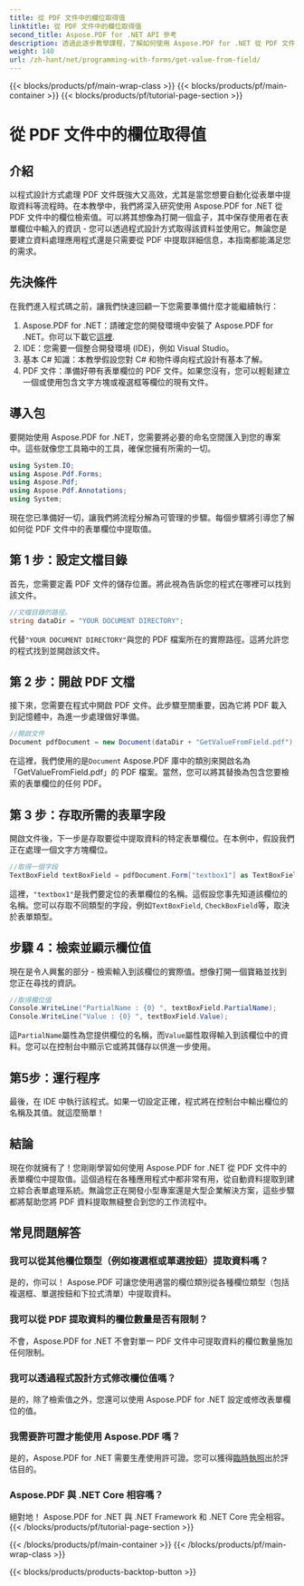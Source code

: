 ```yaml
---
title: 從 PDF 文件中的欄位取得值
linktitle: 從 PDF 文件中的欄位取得值
second_title: Aspose.PDF for .NET API 參考
description: 透過此逐步教學課程，了解如何使用 Aspose.PDF for .NET 從 PDF 文件中的表單欄位輕鬆提取值。
weight: 140
url: /zh-hant/net/programming-with-forms/get-value-from-field/
---
```


{{< blocks/products/pf/main-wrap-class >}}
{{< blocks/products/pf/main-container >}}
{{< blocks/products/pf/tutorial-page-section >}}

# 從 PDF 文件中的欄位取得值

## 介紹

以程式設計方式處理 PDF 文件既強大又高效，尤其是當您想要自動化從表單中提取資料等流程時。在本教學中，我們將深入研究使用 Aspose.PDF for .NET 從 PDF 文件中的欄位檢索值。可以將其想像為打開一個盒子，其中保存使用者在表單欄位中輸入的資訊 - 您可以透過程式設計方式取得該資料並使用它。無論您是要建立資料處理應用程式還是只需要從 PDF 中提取詳細信息，本指南都能滿足您的需求。

## 先決條件

在我們進入程式碼之前，讓我們快速回顧一下您需要準備什麼才能繼續執行：

1.  Aspose.PDF for .NET：請確定您的開發環境中安裝了 Aspose.PDF for .NET。你可以下載它[這裡](https://releases.aspose.com/pdf/net/).
2. IDE：您需要一個整合開發環境 (IDE)，例如 Visual Studio。
3. 基本 C# 知識：本教學假設您對 C# 和物件導向程式設計有基本了解。
4. PDF 文件：準備好帶有表單欄位的 PDF 文件。如果您沒有，您可以輕鬆建立一個或使用包含文字方塊或複選框等欄位的現有文件。

## 導入包

要開始使用 Aspose.PDF for .NET，您需要將必要的命名空間匯入到您的專案中。這些就像您工具箱中的工具，確保您擁有所需的一切。

```csharp
using System.IO;
using Aspose.Pdf.Forms;
using Aspose.Pdf;
using Aspose.Pdf.Annotations;
using System;
```

現在您已準備好一切，讓我們將流程分解為可管理的步驟。每個步驟將引導您了解如何從 PDF 文件中的表單欄位中提取值。

## 第 1 步：設定文檔目錄

首先，您需要定義 PDF 文件的儲存位置。將此視為告訴您的程式在哪裡可以找到該文件。

```csharp
//文檔目錄的路徑。
string dataDir = "YOUR DOCUMENT DIRECTORY";
```

代替`"YOUR DOCUMENT DIRECTORY"`與您的 PDF 檔案所在的實際路徑。這將允許您的程式找到並開啟該文件。

## 第 2 步：開啟 PDF 文檔

接下來，您需要在程式中開啟 PDF 文件。此步驟至關重要，因為它將 PDF 載入到記憶體中，為進一步處理做好準備。

```csharp
//開啟文件
Document pdfDocument = new Document(dataDir + "GetValueFromField.pdf");
```

在這裡，我們使用的是`Document` Aspose.PDF 庫中的類別來開啟名為「GetValueFromField.pdf」的 PDF 檔案。當然，您可以將其替換為包含您要檢索的表單欄位的任何 PDF。

## 第 3 步：存取所需的表單字段

開啟文件後，下一步是存取要從中提取資料的特定表單欄位。在本例中，假設我們正在處理一個文字方塊欄位。

```csharp
//取得一個字段
TextBoxField textBoxField = pdfDocument.Form["textbox1"] as TextBoxField;
```

這裡，`"textbox1"`是我們要定位的表單欄位的名稱。這假設您事先知道該欄位的名稱。您可以存取不同類型的字段，例如`TextBoxField`, `CheckBoxField`等，取決於表單類型。

## 步驟 4：檢索並顯示欄位值

現在是令人興奮的部分 - 檢索輸入到該欄位的實際值。想像打開一個寶箱並找到您正在尋找的資訊。

```csharp
//取得欄位值
Console.WriteLine("PartialName : {0} ", textBoxField.PartialName);
Console.WriteLine("Value : {0} ", textBoxField.Value);
```

這`PartialName`屬性為您提供欄位的名稱，而`Value`屬性取得輸入到該欄位中的資料。您可以在控制台中顯示它或將其儲存以供進一步使用。

## 第5步：運行程序

最後，在 IDE 中執行該程式。如果一切設定正確，程式將在控制台中輸出欄位的名稱及其值。就這麼簡單！

## 結論

現在你就擁有了！您剛剛學習如何使用 Aspose.PDF for .NET 從 PDF 文件中的表單欄位中提取值。這個過程在各種應用程式中都非常有用，從自動資料提取到建立綜合表單處理系統。無論您正在開發小型專案還是大型企業解決方案，這些步驟都將幫助您將 PDF 資料提取無縫整合到您的工作流程中。

## 常見問題解答

### 我可以從其他欄位類型（例如複選框或單選按鈕）提取資料嗎？  
是的，你可以！ Aspose.PDF 可讓您使用適當的欄位類別從各種欄位類型（包括複選框、單選按鈕和下拉式清單）中提取資料。

### 我可以從 PDF 提取資料的欄位數量是否有限制？  
不會，Aspose.PDF for .NET 不會對單一 PDF 文件中可提取資料的欄位數量施加任何限制。

### 我可以透過程式設計方式修改欄位值嗎？  
是的，除了檢索值之外，您還可以使用 Aspose.PDF for .NET 設定或修改表單欄位的值。

### 我需要許可證才能使用 Aspose.PDF 嗎？  
是的，Aspose.PDF for .NET 需要生產使用許可證。您可以獲得[臨時執照](https://purchase.aspose.com/temporary-license/)出於評估目的。

### Aspose.PDF 與 .NET Core 相容嗎？  
絕對地！ Aspose.PDF for .NET 與 .NET Framework 和 .NET Core 完全相容。
{{< /blocks/products/pf/tutorial-page-section >}}

{{< /blocks/products/pf/main-container >}}
{{< /blocks/products/pf/main-wrap-class >}}

{{< blocks/products/products-backtop-button >}}
